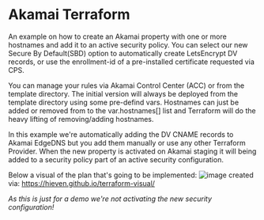 # Akamai Terraform #

An example on how to create an Akamai property with one or more hostnames and add it to an active security policy.
You can select our new Secure By Default(SBD) option to automatically create LetsEncrypt DV records, or use the enrollment-id of a pre-installed certificate requested via CPS.

You can manage your rules via Akamai Control Center (ACC) or from the template directory. The initial version will always be deployed from the template directory using some pre-defind vars. Hostnames can just be added or removed from to the var.hostnames[] list and Terraform will do the heavy lifting of removing/adding hostnames.

In this example we're automatically adding the DV CNAME records to Akamai EdgeDNS but you add them manually or use any other Terraform Provider.
When the new property is activated on Akamai staging it will being added to a security policy part of an active security configuration.

Below a visual of the plan that's going to be implemented: 
![image](https://user-images.githubusercontent.com/3455889/150530341-cb537a21-c45e-48bf-823f-b1429bd70f68.png)
created via: https://hieven.github.io/terraform-visual/

_As this is just for a demo we're not activating the new security configuration!_
